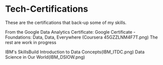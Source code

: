 # Tech-Certifications
These are the certifications that back-up some of my skills.

From the Google Data Analytics Certificate:
Google Certificate - Foundations: Data, Data, Everywhere (Coursera 45GZZLNM4F7T.png)
The rest are work in progress

IBM's SkillsBuild
Introduction to Data Concepts(IBM_ITDC.png)
Data Science in Our World(IBM_DSIOW.png)




